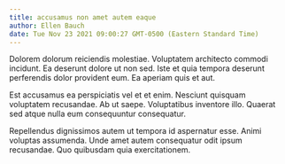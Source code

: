```yaml
---
title: accusamus non amet autem eaque
author: Ellen Bauch
date: Tue Nov 23 2021 09:00:27 GMT-0500 (Eastern Standard Time)
---
```

Dolorem dolorum reiciendis molestiae. Voluptatem architecto commodi incidunt. Ea deserunt dolore ut non sed. Iste et quia tempora deserunt perferendis dolor provident eum. Ea aperiam quis et aut.

 Est accusamus ea perspiciatis vel et et enim. Nesciunt quisquam voluptatem recusandae. Ab ut saepe. Voluptatibus inventore illo. Quaerat sed atque nulla eum consequuntur consequatur.

 Repellendus dignissimos autem ut tempora id aspernatur esse. Animi voluptas assumenda. Unde amet autem consequatur odit ipsum recusandae. Quo quibusdam quia exercitationem.